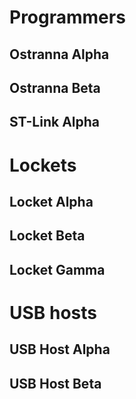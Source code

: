 # Programmers

## Ostranna Alpha

## Ostranna Beta

## ST-Link Alpha

# Lockets

## Locket Alpha

## Locket Beta

## Locket Gamma

# USB hosts

## USB Host Alpha

## USB Host Beta
